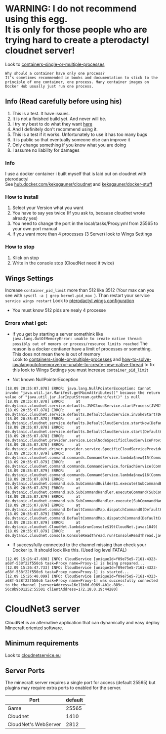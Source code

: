 <h1 color="red">WARNING: I do not recommend using this egg.
<br>
It is only for those people who are trying hard to create a pterodactyl cloudnet server!</h1>

Look to [containers-single-or-multiple-processes](https://www.tutorialworks.com/containers-single-or-multiple-processes)
```
Why should a container have only one process?
It’s sometimes recommended in books and documentation to stick to the principle of one container, one process. Many container images on Docker Hub usually just run one process.
```
## Info (Read carefully before using his)
1. This is a test. It have issues.
2. It is not a finished build yet. And never will be.
3. I try my best to do what they want [here](https://github.com/parkervcp/eggs/issues/1245)
4. And I definitely don't recommend using it.
5. This is a test if it works. Unfortunately to use it has too many bugs
6. It is public so that eventually someone else can improve it
7. Only change something if you know what you are doing
8. I assume no liability for damages

### Info
I use a docker container i built myself that is laid out on cloudnet with pterodactyl\
See [hub.docker.com/keksgauner/cloudnet](https://hub.docker.com/r/keksgauner/cloudnet) and [keksgauner/docker-stuff](https://github.com/keksgauner/docker-stuff/blob/main/pterodactyl/images/cloudnet)

### How to install
1. Select your Version what you want
2. You have to say yes twice (If you ask to, because cloudnet wrote already yes)
3. You need to change the port in the local/tasks/Proxy.yml from 25565 to your own port manual
4. If you want more than 4 processes (3 Server) look to Wings Settings

### How to stop
1. Klick on stop
2. Write in the console stop (CloudNet need it twice)

## Wings Settings
Increase `container_pid_limit` more than 512 like 3512 (Your max can you see with `sysctl -a | grep kernel.pid_max `). Than restart your service `service wings restart` Look to [pterodactyl wings configuration](https://pterodactyl.io/wings/1.0/configuration.html)
- You must know 512 pids are nealy 4 processe

### Errors what I got:
- If you get by starting a server somethink like 
`java.lang.OutOfMemoryError: unable to create native thread: possibly out of memory or process/resource limits reached`
The reason is a docker contianer have a limit of processes or something. This does not mean there is out of memory\
Look to [containers-single-or-multiple-processes](https://www.tutorialworks.com/containers-single-or-multiple-processes) and [how-to-solve-javalangoutofmemoryerror-unable-to-create-new-native-thread](http://www.mastertheboss.com/jbossas/monitoring/how-to-solve-javalangoutofmemoryerror-unable-to-create-new-native-thread) to fix this look to Wings Settings you must increase `container_pid_limit`

- Not known NullPointerException
```
[18.09 20:35:07.878] ERROR: java.lang.NullPointerException: Cannot invoke "java.util.jar.Manifest.getMainAttributes()" because the return value of "java.util.jar.JarInputStream.getManifest()" is null
[18.09 20:35:07.878] ERROR:     at de.dytanic.cloudnet.service.defaults.JVMCloudService.startProcess(JVMCloudService.java:187)
[18.09 20:35:07.878] ERROR:     at de.dytanic.cloudnet.service.defaults.DefaultCloudService.invokeStart(DefaultCloudService.java:275)
[18.09 20:35:07.878] ERROR:     at de.dytanic.cloudnet.service.defaults.DefaultCloudService.startNow(DefaultCloudService.java:259)
[18.09 20:35:07.878] ERROR:     at de.dytanic.cloudnet.service.defaults.DefaultCloudService.start(DefaultCloudService.java:236)
[18.09 20:35:07.878] ERROR:     at de.dytanic.cloudnet.provider.service.LocalNodeSpecificCloudServiceProvider.setCloudServiceLifeCycle(LocalNodeSpecificCloudServiceProvider.java:143)
[18.09 20:35:07.878] ERROR:     at de.dytanic.cloudnet.driver.provider.service.SpecificCloudServiceProvider.start(SpecificCloudServiceProvider.java:103)
[18.09 20:35:07.879] ERROR:     at de.dytanic.cloudnet.command.commands.CommandService.lambda$new$15(CommandService.java:187)
[18.09 20:35:07.879] ERROR:     at de.dytanic.cloudnet.command.commands.CommandService.forEachService(CommandService.java:294)
[18.09 20:35:07.879] ERROR:     at de.dytanic.cloudnet.command.commands.CommandService.lambda$new$16(CommandService.java:186)
[18.09 20:35:07.879] ERROR:     at de.dytanic.cloudnet.command.sub.SubCommandBuilder$1.execute(SubCommandBuilder.java:64)
[18.09 20:35:07.879] ERROR:     at de.dytanic.cloudnet.command.sub.SubCommandHandler.executeCommand(SubCommandHandler.java:135)
[18.09 20:35:07.879] ERROR:     at de.dytanic.cloudnet.command.sub.SubCommandHandler.execute(SubCommandHandler.java:112)
[18.09 20:35:07.879] ERROR:     at de.dytanic.cloudnet.command.DefaultCommandMap.dispatchCommand0(DefaultCommandMap.java:227)
[18.09 20:35:07.879] ERROR:     at de.dytanic.cloudnet.command.DefaultCommandMap.dispatchCommand(DefaultCommandMap.java:204)
[18.09 20:35:07.879] ERROR:     at de.dytanic.cloudnet.CloudNet.lambda$runConsole$19(CloudNet.java:1049)
[18.09 20:35:07.879] ERROR:     at de.dytanic.cloudnet.console.ConsoleReadThread.run(ConsoleReadThread.java:48)
```

- If successfully connected to the channel missing than check your Docker ip. It should look like this. (Used log level FATAL)
```
[12.09 15:26:47.698] INFO: CloudService [uniqueId=f09e75e5-7161-4323-a68f-538f22f550c6 task=Proxy name=Proxy-1] is being prepared...
[12.09 15:26:47.733] INFO: CloudService [uniqueId=f09e75e5-7161-4323-a68f-538f22f550c6 task=Proxy name=Proxy-1] is started...
[12.09 15:26:48.099] INFO: CloudService [uniqueId=f09e75e5-7161-4323-a68f-538f22f550c6 task=Proxy name=Proxy-1] was successfully connected to the channel [serverAddress=16e11b0d-0969-4b1c-889c-56c8b9b01252:55501 clientAddress=172.18.0.19:44280]
```

# CloudNet3 server
CloudNet is an alternative application that can dynamically and easy deploy Minecraft oriented software.

## Minimum requirements
Look to [cloudnetservice.eu](https://cloudnetservice.eu/docs/3.4/setup/requirements)

## Server Ports
The minecraft server requires a single port for access (default 25565) but plugins may require extra ports to enabled for the server.


| Port  | default |
|-------|---------|
| Game | 25565 |
| Cloudnet | 1410 |
| CloudNet's WebServer | 2812 |

